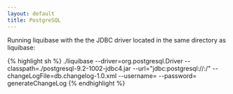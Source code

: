```yaml
---
layout: default
title: PostgreSQL
---
```


Running liquibase with the the JDBC driver located in the same directory as liquibase:

{% highlight sh %}
./liquibase
  --driver=org.postgresql.Driver
  --classpath=./postgresql-9.2-1002-jdbc4.jar
  --url="jdbc:postgresql://<IP OR HOSTNAME>:<PORT>/<DATABASE>" 
  --changeLogFile=db.changelog-1.0.xml 
  --username=<POSTGRESQL USERNAME>
  --password=<POSTGRESQL PASSWORD>
  generateChangeLog
{% endhighlight %}
